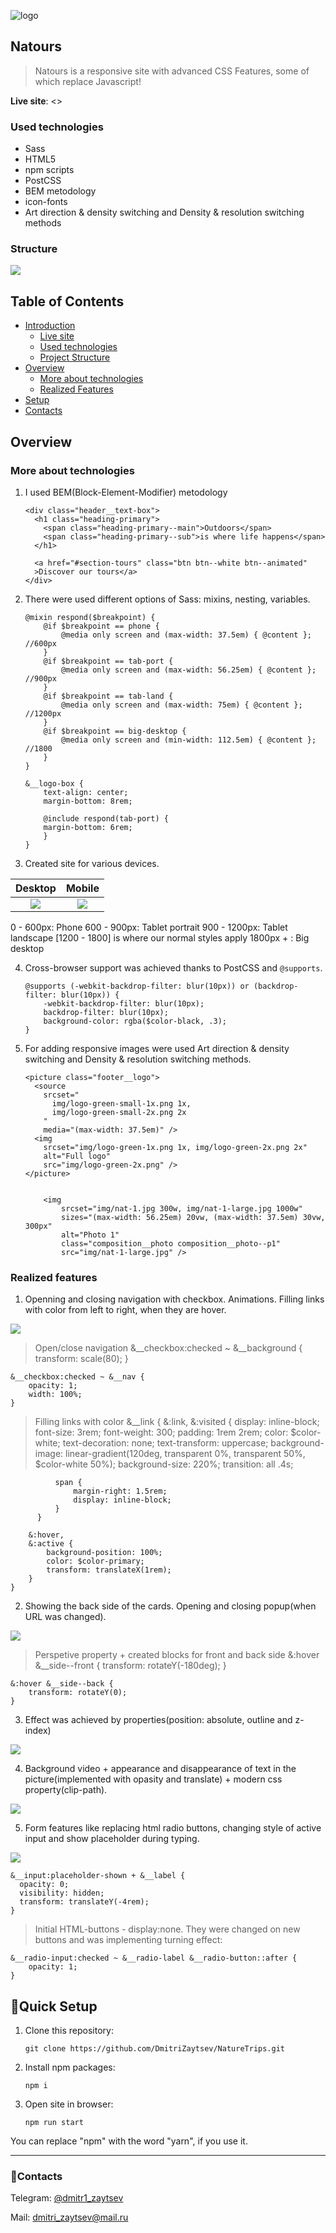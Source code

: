 ![logo](README.assets/preview.png)

## Natours

> Natours is a responsive site with advanced CSS Features, some of which replace Javascript!

**Live site**: <>

### Used technologies

- Sass
- HTML5
- npm scripts
- PostCSS
- BEM metodology
- icon-fonts
- Art direction & density switching and Density & resolution switching methods

### Structure

![](README.assets/structure.png)

## Table of Contents

- [Introduction](#natours)
  - [Live site](#natours)
  - [Used technologies](#used-technologies)
  - [Project Structure](#structure)
- [Overview](#overview)
  - [More about technologies](#more-about-technologies)
  - [Realized Features](#realized-features)
- [Setup](#quick-setup)
- [Contacts](#contacts)

## Overview

### More about technologies

1.  I used BEM(Block-Element-Modifier) metodology

        <div class="header__text-box">
          <h1 class="heading-primary">
            <span class="heading-primary--main">Outdoors</span>
            <span class="heading-primary--sub">is where life happens</span>
          </h1>

          <a href="#section-tours" class="btn btn--white btn--animated"
          >Discover our tours</a>
        </div>

2.  There were used different options of Sass: mixins, nesting, variables.

        @mixin respond($breakpoint) {
            @if $breakpoint == phone {
                @media only screen and (max-width: 37.5em) { @content };     //600px
            }
            @if $breakpoint == tab-port {
                @media only screen and (max-width: 56.25em) { @content };     //900px
            }
            @if $breakpoint == tab-land {
                @media only screen and (max-width: 75em) { @content };    //1200px
            }
            @if $breakpoint == big-desktop {
                @media only screen and (min-width: 112.5em) { @content };    //1800
            }
        }

        &__logo-box {
            text-align: center;
            margin-bottom: 8rem;

            @include respond(tab-port) {
            margin-bottom: 6rem;
            }
        }

3.  Created site for various devices.

|                Desktop                 |                Mobile                 |
| :------------------------------------: | :-----------------------------------: |
| ![](README.assets/desktop-version.png) | ![](README.assets/mobile-version.png) |

0 - 600px: Phone
600 - 900px: Tablet portrait
900 - 1200px: Tablet landscape
[1200 - 1800] is where our normal styles apply
1800px + : Big desktop

4.  Cross-browser support was achieved thanks to PostCSS and `@supports`.

        @supports (-webkit-backdrop-filter: blur(10px)) or (backdrop-filter: blur(10px)) {
            -webkit-backdrop-filter: blur(10px);
            backdrop-filter: blur(10px);
            background-color: rgba($color-black, .3);
        }

5.  For adding responsive images were used Art direction & density switching and Density & resolution switching methods.

        <picture class="footer__logo">
          <source
            srcset="
              img/logo-green-small-1x.png 1x,
              img/logo-green-small-2x.png 2x
            "
            media="(max-width: 37.5em)" />
          <img
            srcset="img/logo-green-1x.png 1x, img/logo-green-2x.png 2x"
            alt="Full logo"
            src="img/logo-green-2x.png" />
        </picture>


            <img
                srcset="img/nat-1.jpg 300w, img/nat-1-large.jpg 1000w"
                sizes="(max-width: 56.25em) 20vw, (max-width: 37.5em) 30vw, 300px"
                alt="Photo 1"
                class="composition__photo composition__photo--p1"
                src="img/nat-1-large.jpg" />


### Realized features

1. Openning and closing navigation with checkbox. Animations. Filling links with color from left to right, when they are hover.

![](README.assets/nav-main-features_1.gif)

>Open/close navigation
    &__checkbox:checked ~ &__background {
        transform: scale(80);
    }

    &__checkbox:checked ~ &__nav {
        opacity: 1;
        width: 100%;
    }

>Filling links with color
    &__link {
        &:link,
        &:visited {
        display: inline-block;
        font-size: 3rem;
        font-weight: 300;
        padding: 1rem 2rem;
        color: $color-white;
        text-decoration: none;
        text-transform: uppercase;
        background-image: linear-gradient(120deg, transparent 0%, transparent 50%, $color-white 50%);
        background-size: 220%;
        transition: all .4s;

              span {
                  margin-right: 1.5rem;
                  display: inline-block;
              }
          }

        &:hover,
        &:active {
            background-position: 100%;
            color: $color-primary;
            transform: translateX(1rem);
        }
    }

2. Showing the back side of the cards. Opening and closing popup(when URL was changed).

![](README.assets/cards-popup-features.gif)

>Perspetive property + created blocks for front and back side
    &:hover &__side--front {
        transform: rotateY(-180deg);
    }

    &:hover &__side--back {
        transform: rotateY(0);
    }

   
3. Effect was achieved by properties(position: absolute, outline and z-index)

![](README.assets/images-feature.gif)

4. Background video + appearance and disappearance of text in the picture(implemented with opasity and translate) + modern css property(clip-path).

![](README.assets/video-showtext-features_1.gif)

5. Form features like replacing html radio buttons, changing style of active input and show placeholder during typing.

![](README.assets/form-features.gif)

    &__input:placeholder-shown + &__label {
      opacity: 0;
      visibility: hidden;
      transform: translateY(-4rem);
    }

>Initial HTML-buttons - display:none. They were changed on new buttons and was implementing turning effect:

    &__radio-input:checked ~ &__radio-label &__radio-button::after {
        opacity: 1;
    }


## 🚀Quick Setup

1.  Clone this repository:

        git clone https://github.com/DmitriZaytsev/NatureTrips.git

2.  Install npm packages:

        npm i

3.  Open site in browser:

        npm run start

You can replace "npm" with the word "yarn", if you use it.

---

### 💌Contacts

Telegram: [@dmitr1_zaytsev](https://t.me/dmitr1_zaytsev)

Mail: [dmitri_zaytsev@mail.ru](dmitri_zaytsev@bk.ru)
